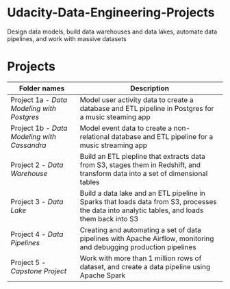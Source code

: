 # Udacity-Data-Engineering-Projects
Design data models, build data warehouses and data lakes, automate data pipelines, and work with massive datasets

# Projects


**Folder names** | **Description**
----------------- | ---------------
Project 1a - *Data Modeling with Postgres* | Model user activity data to create a database and ETL pipeline in Postgres for a music steaming app
Project 1b - *Data Modeling with Cassandra* | Model event data to create a non-relational database and ETL pipeline for a music streaming app
Project 2 - *Data Warehouse* | Build an ETL piepline that extracts data from S3, stages them in Redshift, and transform data into a set of dimensional tables
Project 3 - *Data Lake* | Build a data lake and an ETL pipeline in Sparks that loads data from S3, processes the data into analytic tables, and loads them back into S3
Project 4 - *Data Pipelines* | Creating and automating a set of data pipelines with Apache Airflow, monitoring and debugging production pipelines
Project 5 - *Capstone Project* | Work with more than 1 million rows of dataset, and create a data pipeline using Apache Spark
